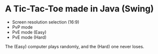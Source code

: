 # A Tic-Tac-Toe made in Java (Swing)

* Screen resolution selection (16:9)
* PvP mode
* PvE mode (Easy)
* PvE mode (Hard)

The (Easy) computer plays randomly, and the (Hard) one never loses.
